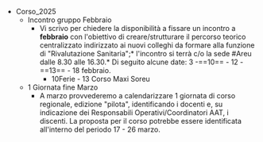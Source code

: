 - Corso_2025
	- Incontro gruppo Febbraio
		- Vi scrivo per chiedere la disponibilità a fissare un incontro a **febbraio** con l'obiettivo di creare/strutturare il percorso teorico centralizzato indirizzato ai nuovi colleghi da formare alla funzione di "Rivalutazione Sanitaria";* l'incontro si terrà c/o la sede #Areu dalle 8.30 alle 16.30.*
		  Di seguito alcune date:
		  3 -==10== - 12 - ==13==  - 18 febbraio.
			- 10Ferie - 13 Corso Maxi Soreu
	- 1 Giornata fine Marzo
		- A marzo provvederemo a calendarizzare 1 giornata di corso regionale, edizione "pilota", identificando i docenti e, su indicazione dei Responsabili Operativi/Coordinatori AAT, i discenti.
		  La proposta per il corso potrebbe essere identificata all'interno del periodo 17 - 26 marzo.